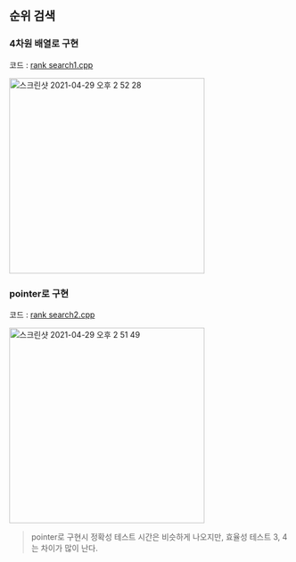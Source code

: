<h2>순위 검색</h2>

<h3>4차원 배열로 구현</h3>

코드 : [rank search1.cpp](https://github.com/evelyn82/Problem-Solving/blob/main/kakao/21%20blind/rank%20search1.cpp)<br>

<img width="350" alt="스크린샷 2021-04-29 오후 2 52 28" src="https://user-images.githubusercontent.com/54436228/116507619-8dd88600-a8fa-11eb-84c5-1aeebdad78b9.png">



<h3>pointer로 구현</h3>

코드 : [rank search2.cpp](https://github.com/evelyn82/Problem-Solving/blob/main/kakao/21%20blind/rank%20search2.cpp)

<img width="350" alt="스크린샷 2021-04-29 오후 2 51 49" src="https://user-images.githubusercontent.com/54436228/116507618-8b762c00-a8fa-11eb-8122-a9e18e265930.png">

> pointer로 구현시 정확성 테스트 시간은 비슷하게 나오지만, 효율성 테스트 3, 4는 차이가 많이 난다.
